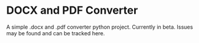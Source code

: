 # DOCX and PDF Converter
A simple .docx and .pdf converter python project. Currently in beta. Issues may be found and can be tracked here.
